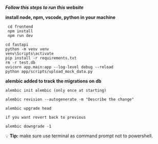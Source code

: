 ***Follow this steps to run this website***

**install node, npm, vscode, python in your machine**
```
 cd frontend  
 npm install  
 npm run dev
```

```
cd fastapi  
python -m venv venv   
venv\Scripts\activate
pip install -r requirements.txt 
rm -r test.db
uvicorn app.main:app --log-level debug --reload
python app/scripts/upload_mock_data.py

```


**alembic added to track the migrations on db**
```
alembic init alembic (only once at starting)

alembic revision --autogenerate -m "Describe the change"

alembic upgrade head

if you want revert back to previous

alembic downgrade -1
```


💡 **Tip:**  make sure use terminal as command prompt not to powershell.
